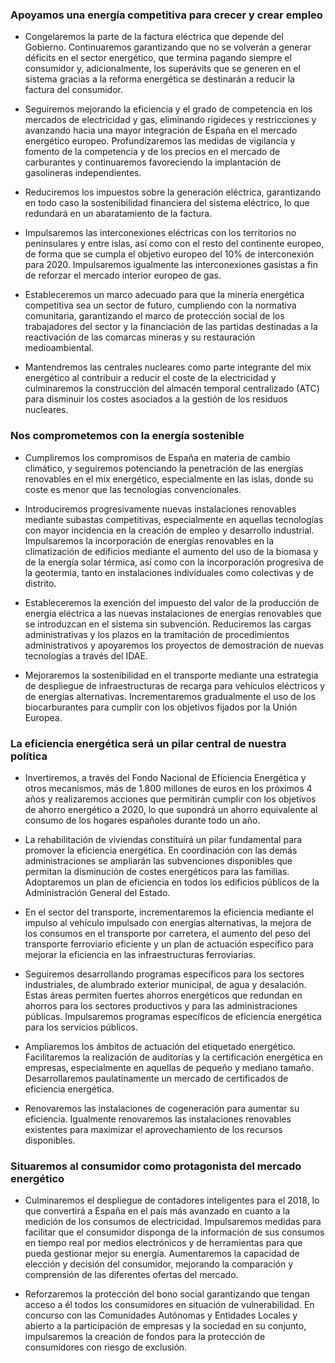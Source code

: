 ### Apoyamos una energía competitiva para crecer y crear empleo

- Congelaremos la parte de la factura eléctrica que depende del Gobierno. Continuaremos garantizando
que no se volverán a generar déficits en el sector energético, que termina pagando siempre el consumidor
y, adicionalmente, los superávits que se generen en el sistema gracias a la reforma energética se
destinarán a reducir la factura del consumidor.

- Seguiremos mejorando la eficiencia y el grado de competencia en los mercados de electricidad y gas,
eliminando rigideces y restricciones y avanzando hacia una mayor integración de España en el mercado
energético europeo. Profundizaremos las medidas de vigilancia y fomento de la competencia y de los
precios en el mercado de carburantes y continuaremos favoreciendo la implantación de gasolineras
independientes.

- Reduciremos los impuestos sobre la generación eléctrica, garantizando en todo caso la sostenibilidad
financiera del sistema eléctrico, lo que redundará en un abaratamiento de la factura.

- Impulsaremos las interconexiones eléctricas con los territorios no peninsulares y entre islas, así como
con el resto del continente europeo, de forma que se cumpla el objetivo europeo del 10% de interconexión
para 2020. Impulsaremos igualmente las interconexiones gasistas a fin de reforzar el mercado
interior europeo de gas.

- Estableceremos un marco adecuado para que la minería energética competitiva sea un sector de futuro,
cumpliendo con la normativa comunitaria, garantizando el marco de protección social de los trabajadores
del sector y la financiación de las partidas destinadas a la reactivación de las comarcas mineras
y su restauración medioambiental.

- Mantendremos las centrales nucleares como parte integrante del mix energético al contribuir a reducir
el coste de la electricidad y culminaremos la construcción del almacén temporal centralizado (ATC) para
disminuir los costes asociados a la gestión de los residuos nucleares.

### Nos comprometemos con la energía sostenible

- Cumpliremos los compromisos de España en materia de cambio climático, y seguiremos potenciando
la penetración de las energías renovables en el mix energético, especialmente en las islas, donde su
coste es menor que las tecnologías convencionales.

- Introduciremos progresivamente nuevas instalaciones renovables mediante subastas competitivas,
especialmente en aquellas tecnologías con mayor incidencia en la creación de empleo y desarrollo
industrial. Impulsaremos la incorporación de energías renovables en la climatización de edificios mediante
el aumento del uso de la biomasa y de la energía solar térmica, así como con la incorporación
progresiva de la geotermia, tanto en instalaciones individuales como colectivas y de distrito.

- Estableceremos la exención del impuesto del valor de la producción de energía eléctrica a las nuevas
instalaciones de energías renovables que se introduzcan en el sistema sin subvención. Reduciremos las
cargas administrativas y los plazos en la tramitación de procedimientos administrativos y apoyaremos
los proyectos de demostración de nuevas tecnologías a través del IDAE.

- Mejoraremos la sostenibilidad en el transporte mediante una estrategia de despliegue de infraestructuras
de recarga para vehículos eléctricos y de energías alternativas. Incrementaremos gradualmente el
uso de los biocarburantes para cumplir con los objetivos fijados por la Unión Europea.

### La eficiencia energética será un pilar central de nuestra política

- Invertiremos, a través del Fondo Nacional de Eficiencia Energética y otros mecanismos, más de 1.800
millones de euros en los próximos 4 años y realizaremos acciones que permitirán cumplir con los objetivos
de ahorro energético a 2020, lo que supondrá un ahorro equivalente al consumo de los hogares
españoles durante todo un año.

- La rehabilitación de viviendas constituirá un pilar fundamental para promover la eficiencia energética.
En coordinación con las demás administraciones se ampliarán las subvenciones disponibles que permitan
la disminución de costes energéticos para las familias. Adoptaremos un plan de eficiencia en todos
los edificios públicos de la Administración General del Estado.

- En el sector del transporte, incrementaremos la eficiencia mediante el impulso al vehículo impulsado
con energías alternativas, la mejora de los consumos en el transporte por carretera, el aumento del peso
del transporte ferroviario eficiente y un plan de actuación específico para mejorar la eficiencia en las
infraestructuras ferroviarias.

- Seguiremos desarrollando programas específicos para los sectores industriales, de alumbrado exterior
municipal, de agua y desalación. Estas áreas permiten fuertes ahorros energéticos que redundan en
ahorros para los sectores productivos y para las administraciones públicas. Impulsaremos programas
específicos de eficiencia energética para los servicios públicos.

- Ampliaremos los ámbitos de actuación del etiquetado energético. Facilitaremos la realización de auditorías
y la certificación energética en empresas, especialmente en aquellas de pequeño y mediano
tamaño. Desarrollaremos paulatinamente un mercado de certificados de eficiencia energética.

- Renovaremos las instalaciones de cogeneración para aumentar su eficiencia. Igualmente renovaremos
las instalaciones renovables existentes para maximizar el aprovechamiento de los recursos disponibles.

### Situaremos al consumidor como protagonista del mercado energético

- Culminaremos el despliegue de contadores inteligentes para el 2018, lo que convertirá a España en el
país más avanzado en cuanto a la medición de los consumos de electricidad. Impulsaremos medidas
para facilitar que el consumidor disponga de la información de sus consumos en tiempo real por medios
electrónicos y de herramientas para que pueda gestionar mejor su energía. Aumentaremos la capacidad
de elección y decisión del consumidor, mejorando la comparación y comprensión de las diferentes
ofertas del mercado.

- Reforzaremos la protección del bono social garantizando que tengan acceso a él todos los consumidores
en situación de vulnerabilidad. En concurso con las Comunidades Autónomas y Entidades Locales y
abierto a la participación de empresas y la sociedad en su conjunto, impulsaremos la creación de fondos
para la protección de consumidores con riesgo de exclusión.
